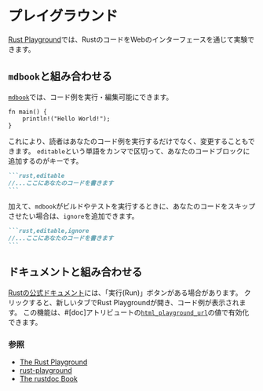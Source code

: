 <!--
# Playground
-->
# プレイグラウンド

<!--
The [Rust Playground](https://play.rust-lang.org/) is a way to experiment with Rust code through a web interface.
-->
[Rust Playground](https://play.rust-lang.org/)では、RustのコードをWebのインターフェースを通じて実験できます。

<!--
## Using it with `mdbook`
-->
## `mdbook`と組み合わせる

<!--
In [`mdbook`][mdbook], you can make code examples playable and editable.
-->
[`mdbook`][mdbook]では、コード例を実行・編集可能にできます。

```rust,editable
fn main() {
    println!("Hello World!");
}
```

<!--
This allows the reader to both run your code sample, but also modify and tweak it. The key here is the adding the word `editable` to your codefence block separated by a comma.
-->
これにより、読者はあなたのコード例を実行するだけでなく、変更することもできます。
`editable`という単語をカンマで区切って、あなたのコードブロックに追加するのがキーです。

<!--
````markdown
```rust,editable
//...place your code here
```
````
-->
````markdown
```rust,editable
//...ここにあなたのコードを書きます
```
````

<!--
Additionally, you can add `ignore` if you want `mdbook` to skip your code when it builds and tests.
-->
加えて、`mdbook`がビルドやテストを実行するときに、あなたのコードをスキップさせたい場合は、`ignore`を追加できます。

<!--
````markdown
```rust,editable,ignore
//...place your code here
```
````
-->
````markdown
```rust,editable,ignore
//...ここにあなたのコードを書きます
```
````

<!--
## Using it with docs
-->
## ドキュメントと組み合わせる

<!--
You may have noticed in some of the [official Rust docs][official-rust-docs] a button that says "Run", which opens the code sample up in a new tab in Rust Playground. This feature is enabled if you use the #[doc] attribute called [`html_playground_url`][html-playground-url].
-->
[Rustの公式ドキュメント][official-rust-docs]には、「実行(Run)」ボタンがある場合があります。
クリックすると、新しいタブでRust Playgroundが開き、コード例が表示されます。
この機能は、#[doc]アトリビュートの[`html_playground_url`][html-playground-url]の値で有効化できます。

<!--
### See also:
-->
### 参照

- [The Rust Playground][rust-playground]
- [rust-playground][rust-playground]
- [The rustdoc Book][rustdoc-book]

[rust-playground]: https://play.rust-lang.org/
[rust-playground]: https://github.com/integer32llc/rust-playground/
[mdbook]: https://github.com/rust-lang/mdBook
[official-rust-docs]: https://doc.rust-lang.org/core/
[rustdoc-book]: https://doc.rust-lang.org/rustdoc/what-is-rustdoc.html
[html-playground-url]: https://doc.rust-lang.org/rustdoc/the-doc-attribute.html#html_playground_url
